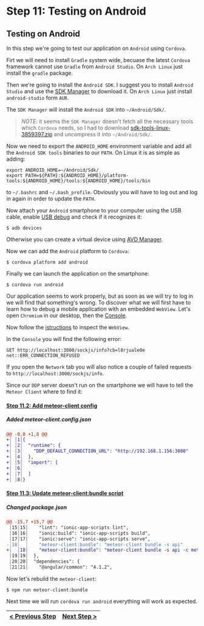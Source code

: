 # Step 11: Testing on Android

## Testing on Android

In this step we're going to test our application on `Android` using `Cordova`.

Firt we will need to install `Gradle` system wide, becuase the latest `Cordova` framework cannot use `Gradle` from `Android Studio`. On `Arch Linux` just install the `gradle` package.

Then we're going to install the `Android SDK`. I suggest you to install `Android Studio` and use the [SDK Manager](https://developer.android.com/studio/intro/update.html#sdk-manager) to download it. On `Arch Linux` just install `android-studio` 
form `AUR`.

The `SDK Manager` will install the `Android SDK` into ```~/Android/Sdk/```.

> *NOTE*: it seems the `SDK Manager` doesn't fetch all the necessary tools which `Cordova` needs, so I had to download [sdk-tools-linux-3859397.zip](https://developer.android.com/studio/index.html) and uncompress it into ```~/Android/Sdk/```.

Now we need to export the `ANDROID_HOME` environment variable and add all the `Android SDK tools` binaries to our `PATH`. On Linux it is as simple as adding:

```
export ANDROID_HOME=~/Android/Sdk/
export PATH=${PATH}:${ANDROID_HOME}/platform-tools:${ANDROID_HOME}/tools:${ANDROID_HOME}/tools/bin
```

to ```~/.bashrc``` and ```~/.bash_profile```. Obviously you will have to log out and log in again in order to update the `PATH`.

Now attach your `Android` smartphone to your computer using the USB cable, enable [USB debug](https://developer.android.com/studio/debug/dev-options.html) and check if it recognizes it:

    $ adb devices

Otherwise you can create a virtual device using [AVD Manager](https://developer.android.com/studio/run/managing-avds.html).

Now we can add the `Android` platform to `Cordova`:

    $ cordova platform add android

Finally we can launch the application on the smartphone:

    $ cordova run android

Our application seems to work properly, but as soon as we will try to log in we will find that something's wrong. To discover what we will first have to learn how to debug a mobile application with an embedded `WebView`.
Let's open `Chromium` in our desktop, then the [Console](https://developers.google.com/web/tools/chrome-devtools/console/#opening_the_console).

Now follow the [istructions](https://developers.google.com/web/tools/chrome-devtools/remote-debugging/) to inspect the `WebView`.

In the `Console` you will find the following error:

```
GET http://localhost:3000/sockjs/info?cb=l8rjuale0e net::ERR_CONNECTION_REFUSED
```

If you open the `Network` tab you will also notice a couple of failed requests to ```http://localhost:3000/sockjs/info```.

Since our `DDP` server doesn't run on the smartphone we will have to tell the `Meteor Client` where to find it:

[{]: <helper> (diffStep 11.2)

#### [Step 11.2: Add meteor-client config](https://github.com/Urigo/Ionic2CLI-Meteor-WhatsApp/commit/f523561)

##### Added meteor-client.config.json
```diff
@@ -0,0 +1,8 @@
+┊ ┊1┊{
+┊ ┊2┊  "runtime": {
+┊ ┊3┊    "DDP_DEFAULT_CONNECTION_URL": "http://192.168.1.156:3000"
+┊ ┊4┊  },
+┊ ┊5┊  "import": [
+┊ ┊6┊
+┊ ┊7┊  ]
+┊ ┊8┊}
```

[}]: #

[{]: <helper> (diffStep 11.3)

#### [Step 11.3: Update meteor-client:bundle script](https://github.com/Urigo/Ionic2CLI-Meteor-WhatsApp/commit/1614b98)

##### Changed package.json
```diff
@@ -15,7 +15,7 @@
 ┊15┊15┊    "lint": "ionic-app-scripts lint",
 ┊16┊16┊    "ionic:build": "ionic-app-scripts build",
 ┊17┊17┊    "ionic:serve": "ionic-app-scripts serve",
-┊18┊  ┊    "meteor-client:bundle": "meteor-client bundle -s api"
+┊  ┊18┊    "meteor-client:bundle": "meteor-client bundle -s api -c meteor-client.config.json"
 ┊19┊19┊  },
 ┊20┊20┊  "dependencies": {
 ┊21┊21┊    "@angular/common": "4.1.2",
```

[}]: #

Now let's rebuild the `meteor-client`:

    $ npm run meteor-client:bundle

Next time we will run `cordova run android` everything will work as expected.

[{]: <helper> (navStep nextRef="https://angular-meteor.com/tutorials/whatsapp2/ionic/google-maps" prevRef="https://angular-meteor.com/tutorials/whatsapp2/ionic/filter-and-pagination")

| [< Previous Step](https://angular-meteor.com/tutorials/whatsapp2/ionic/filter-and-pagination) | [Next Step >](https://angular-meteor.com/tutorials/whatsapp2/ionic/google-maps) |
|:--------------------------------|--------------------------------:|

[}]: #

